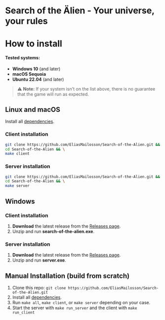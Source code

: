# Search of the Älien - Your universe, your rules


# How to install

#### Tested systems:
- **Windows 10** (and later)
- **macOS Sequoia**
- **Ubuntu 22.04** (and later)

> ⚠️ **Note:** If your system isn't on the list above, there is no guarantee that the game will run as expected.

## Linux and macOS
Install all [dependencies](./dependencies.md).

### Client installation
```bash
git clone https://github.com/EliasMailosson/Search-of-the-Alien.git && \
cd Search-of-the-Alien && \
make client
```

### Server installation
```bash
git clone https://github.com/EliasMailosson/Search-of-the-Alien.git && \
cd Search-of-the-Alien && \
make server
```

## Windows

### Client installation
1. **Download** the latest release from the [Releases page](https://github.com/EliasMailosson/Search-of-the-Alien/releases).
2. Unzip and run **search-of-the-alien.exe**.

### Server installation
1. **Download** the latest release from the [Releases page](https://github.com/EliasMailosson/Search-of-the-Alien/releases).
2. Unzip and run **server.exe**.

## Manual Installation (build from scratch)
1. Clone this repo: ```git clone https://github.com/EliasMailosson/Search-of-the-Alien.git```
2. Install all [dependencies](./dependencies.md).
3. Run ```make all```, ```make client```, or ```make server``` depending on your case.
4. Start the server with ```make run_server``` and the client with ```make run_client```